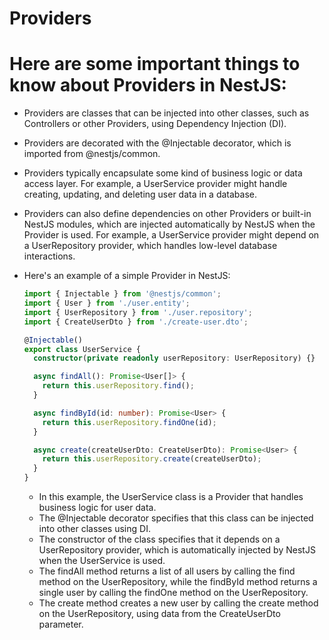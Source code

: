 # Providers

# Here are some important things to know about Providers in NestJS:

- Providers are classes that can be injected into other classes, such as Controllers or other Providers, using Dependency Injection (DI).

- Providers are decorated with the @Injectable decorator, which is imported from @nestjs/common.

- Providers typically encapsulate some kind of business logic or data access layer. For example, a UserService provider might handle creating, updating, and deleting user data in a database.

- Providers can also define dependencies on other Providers or built-in NestJS modules, which are injected automatically by NestJS when the Provider is used. For example, a UserService provider might depend on a UserRepository provider, which handles low-level database interactions.

- Here's an example of a simple Provider in NestJS:

  ```typescript
  import { Injectable } from '@nestjs/common';
  import { User } from './user.entity';
  import { UserRepository } from './user.repository';
  import { CreateUserDto } from './create-user.dto';

  @Injectable()
  export class UserService {
    constructor(private readonly userRepository: UserRepository) {}

    async findAll(): Promise<User[]> {
      return this.userRepository.find();
    }

    async findById(id: number): Promise<User> {
      return this.userRepository.findOne(id);
    }

    async create(createUserDto: CreateUserDto): Promise<User> {
      return this.userRepository.create(createUserDto);
    }
  }
  ```

  - In this example, the UserService class is a Provider that handles business logic for user data.
  - The @Injectable decorator specifies that this class can be injected into other classes using DI.
  - The constructor of the class specifies that it depends on a UserRepository provider, which is automatically injected by NestJS when the UserService is used.
  - The findAll method returns a list of all users by calling the find method on the UserRepository, while the findById method returns a single user by calling the findOne method on the UserRepository.
  - The create method creates a new user by calling the create method on the UserRepository, using data from the CreateUserDto parameter.
